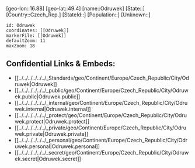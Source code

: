 ﻿---
location: [49.4,16.88]
mapzoom: [7,12] 
mapmarker: city 
type: City
tags:
- geo/City


SpocWebEntityId: 33063
isDeleted: false
confidential: public

---
[geo-lon::16.88]
[geo-lat::49.4]
[name::Odruwek]
[State::]
[Country::Czech_Rep.]
[StateId::]
[Population::]
[Unknown::]


```leaflet
id: Odruwek
coordinates: [[Odruwek]]
markerFile: [[Odruwek]]
defaultZoom: 11 
maxZoom: 18
```


## Confidential Links & Embeds: 
- [[../../../../../../_Standards/geo/Continent/Europe/Czech_Republic/City/Odruwek|Odruwek]] 
- [[../../../../../../_public/geo/Continent/Europe/Czech_Republic/City/Odruwek.public|Odruwek.public]] 
- [[../../../../../../_internal/geo/Continent/Europe/Czech_Republic/City/Odruwek.internal|Odruwek.internal]] 
- [[../../../../../../_protect/geo/Continent/Europe/Czech_Republic/City/Odruwek.protect|Odruwek.protect]] 
- [[../../../../../../_private/geo/Continent/Europe/Czech_Republic/City/Odruwek.private|Odruwek.private]] 
- [[../../../../../../_personal/geo/Continent/Europe/Czech_Republic/City/Odruwek.personal|Odruwek.personal]] 
- [[../../../../../../_secret/geo/Continent/Europe/Czech_Republic/City/Odruwek.secret|Odruwek.secret]] 
